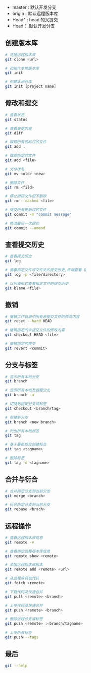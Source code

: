 - master : 默认开发分支
- origin : 默认远程版本库
- Head^ : head 的父提交
- Head： 默认开发分支
## 创建版本库

```bash
# 克隆远程版本库
git clone <url> 

# 初始化本地版本库
git init

# 创建本地仓库
git init [project name]
```

## 修改和提交
```bash
# 查看状态
git status

# 查看变更内容
git diff 

# 跟踪所有改动过的文件
git add .

# 跟踪指定的文件
git add <file>

# 文件改名
git mv <old> <new>

# 删除文件
git rm <fild>

# 停止跟踪文件但不删除
git rm --cached <file>

# 提交所有更新过的文件
git commit -m "commit message"

# 修改最后一次提交
git commit --amend
````

## 查看提交历史

```bash
# 查看提交历史
git log

# 查看指定文件或文件夹的提交历史,终端查看 Q
git log -p <file/directory> 

# 以列表形式查看指定文件的提交历史
git blame <file>
```

## 撤销
```bash
# 撤销工作目录中所有未提交文件的修改内容
git reset --hard HEAD

# 撤销指定的未提交文件的修改内容
git checkout HEAD <file>

# 撤销指定的提交
git revert <commit>
```

## 分支与标签
```bash
# 显示所有本地分支
git branch

# 显示所有本地及远程分支
git branch -a

# 切换到指定分支或标签
git checkout <branch/tag>

# 创建新分支
git branch <new branch>

# 列出所有本地标签
git tag

# 基于最新提交创建标签
git tag <tagname>

# 删除标签
git tag -d <tagname>
```

## 合并与衍合
```bash
# 合并指定分支到当前分支
git merge <branch>

# 衍合指定分支到当前分支
git rebase <brach>
```

## 远程操作
```bash
# 查看远程版本库信息
git remote -v

# 查看指定远程版本库信息
git remote show <remote>

# 添加远程版本库版本
git remote add <remote> <url>

# 从远程库获取代码
git fetch <remote>

# 下载代码及快速合并
git pull <remote> <branch>

# 上传代码及快速合并
git push <remote> <branch>

# 删除远程分支或标签
git push <remote> :<branch/tagname>

# 上传所有标签
git push --tags 

```

## 最后
```bash
git --help
````

